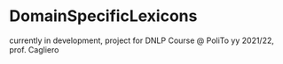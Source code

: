 # DomainSpecificLexicons 
currently in development, project for DNLP Course @ PoliTo yy 2021/22, prof. Cagliero
